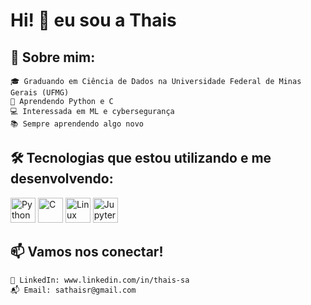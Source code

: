 # Hi! 👋 eu sou a Thais

## 🧠 Sobre mim:

    🎓 Graduando em Ciência de Dados na Universidade Federal de Minas Gerais (UFMG)
    🐍 Aprendendo Python e C
    💻 Interessada em ML e cybersegurança
    📚 Sempre aprendendo algo novo


## 🛠️ Tecnologias que estou utilizando e me desenvolvendo:
<div align="left"> <img src="https://cdn.jsdelivr.net/gh/devicons/devicon/icons/python/python-original.svg" width="40px" title="Python"/> <img src="https://cdn.jsdelivr.net/gh/devicons/devicon/icons/c/c-original.svg" width="40px" title="C"/> <img src="https://cdn.jsdelivr.net/gh/devicons/devicon/icons/linux/linux-original.svg" width="40px" title="Linux"/> <img src="https://cdn.jsdelivr.net/gh/devicons/devicon/icons/jupyter/jupyter-original.svg" width="40px" title="Jupyter"/> 

## 📫 Vamos nos conectar!

    💼 LinkedIn: www.linkedin.com/in/thais-sa
    📬 Email: sathaisr@gmail.com
